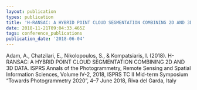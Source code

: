 ```yaml
---
layout: publication
types: publication
title: 'H-RANSAC: A HYBRID POINT CLOUD SEGMENTATION COMBINING 2D AND 3D DATA'
date: 2018-11-21T09:04:33.465Z
tags: conference_publications
publication_date: '2018-06-04'
---
```

Adam, A., Chatzilari, E., Nikolopoulos, S., & Kompatsiaris, I. (2018). H-RANSAC: A HYBRID POINT CLOUD SEGMENTATION COMBINING 2D AND 3D DATA. ISPRS Annals of the Photogrammetry, Remote Sensing and Spatial Information Sciences, Volume IV-2, 2018, ISPRS TC II Mid-term Symposium “Towards Photogrammetry 2020”, 4–7 June 2018, Riva del Garda, Italy
